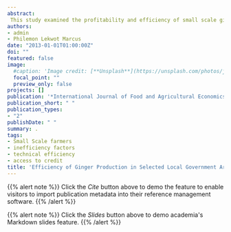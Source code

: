 ```yaml
---
abstract:
 This study examined the profitability and efficiency of small scale ginger production in selected Local Government Areas of Kaduna State using data collected through personal interview schedules with structured questionnaire. Results from the study showed that majority (96.0%) of ginger farmers are male with an average age and farming experience of 42 and 27 years respectively. Majority of the respondents (82.5%) are married and possess an average farm size of 3.09hectares. The average household size is 7 and up to 46% of them acquired secondary education. The results also revealed that labor, seed, fertilizer and capital inputs were significant in explaining the output. The mean technical efficiency of 0.799 indicate that an average ginger farmer in the study area will enjoy an output increase of 18.55% if management techniques are improved and he attains the level of the most efficient ginger farmer. Among the various factors affecting inefficiency, farm size and extension contact accentuated inefficiency while access to credit suppressed inefficiency. This might be an indication that the two parameters that encouraged inefficiency were over-employed. Hence, in order to attain the production frontier of the most efficient farmer, farm size should be scaled down or additional quantity of other inputs should be employed. Price fluctuation, unavailability of farm input, poor remunerative price and poor access to credit are the major constraints faced by ginger farmers in the study area. There is need for policies aimed at encouraging extension education, commercial farming, access to credit, and transport facilities.
authors:
- admin
- Philemon Lekwot Marcus 
date: "2013-01-01T01:00:00Z"
doi: ""
featured: false
image:
  #caption: 'Image credit: [**Unsplash**](https://unsplash.com/photos/jdD8gXaTZsc)'
  focal_point: ""
  preview_only: false
projects: []
publication: '*International Journal of Food and Agricultural Economics 1(2)*:39-52'
publication_short: " "
publication_types:
- "2"
publishDate: " "
summary: .
tags:
- Small Scale farmers
- inefficiency factors
- technical efficiency
- access to credit 
title: 'Efficiency of Ginger Production in Selected Local Government Areas of Kaduna State, Nigeria'
---
```

{{% alert note %}}
Click the *Cite* button above to demo the feature to enable visitors to import publication metadata into their reference management software.
{{% /alert %}}

{{% alert note %}}
Click the *Slides* button above to demo academia's Markdown slides feature.
{{% /alert %}}
